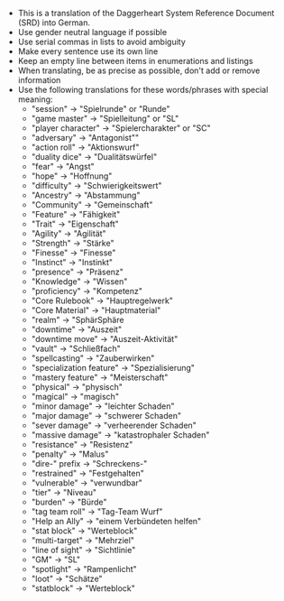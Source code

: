 - This is a translation of the Daggerheart System Reference Document (SRD) into German.
- Use gender neutral language if possible
- Use serial commas in lists to avoid ambiguity
- Make every sentence use its own line
- Keep an empty line between items in enumerations and listings
- When translating, be as precise as possible, don't add or remove information
- Use the following translations for these words/phrases with special meaning:
    - "session" -> "Spielrunde" or "Runde"
    - "game master" -> "Spielleitung" or "SL"
    - "player character" -> "Spielercharakter" or "SC"
    - "adversary" -> "Antagonist""
    - "action roll" -> "Aktionswurf"
    - "duality dice" -> "Dualitätswürfel"
    - "fear" -> "Angst"
    - "hope" -> "Hoffnung"
    - "difficulty" -> "Schwierigkeitswert"
    - "Ancestry" -> "Abstammung"
    - "Community" -> "Gemeinschaft"
    - "Feature" -> "Fähigkeit"
    - "Trait" -> "Eigenschaft"
    - "Agility" -> "Agilität"
    - "Strength" -> "Stärke"
    - "Finesse" -> "Finesse"
    - "Instinct" -> "Instinkt"
    - "presence" -> "Präsenz"
    - "Knowledge" -> "Wissen"
    - "proficiency" -> "Kompetenz"
    - "Core Rulebook" -> "Hauptregelwerk"
    - "Core Material" -> "Hauptmaterial"
    - "realm" -> "SphärSphäre
    - "downtime" -> "Auszeit"
    - "downtime move" -> "Auszeit-Aktivität"
    - "vault" -> "Schließfach"
    - "spellcasting" -> "Zauberwirken"
    - "specialization feature" -> "Spezialisierung"
    - "mastery feature" -> "Meisterschaft"
    - "physical" -> "physisch"
    - "magical" -> "magisch"
    - "minor damage" -> "leichter Schaden"
    - "major damage" -> "schwerer Schaden"
    - "sever damage" -> "verheerender Schaden"
    - "massive damage" -> "katastrophaler Schaden"
    - "resistance" -> "Resistenz"
    - "penalty" -> "Malus"
    - "dire-" prefix -> "Schreckens-"
    - "restrained" -> "Festgehalten"
    - "vulnerable" -> "verwundbar"
    - "tier" -> "Niveau"
    - "burden" -> "Bürde"
    - "tag team roll" -> "Tag-Team Wurf"
    - "Help an Ally" -> "einem Verbündeten helfen"
    - "stat block" -> "Werteblock"
    - "multi-target" -> "Mehrziel"
    - "line of sight" -> "Sichtlinie"
    - "GM" -> "SL"
    - "spotlight" -> "Rampenlicht"
    - "loot" -> "Schätze"
    - "statblock" -> "Werteblock"

